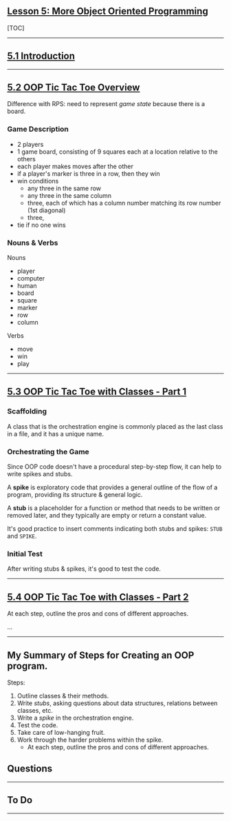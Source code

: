 ## [Lesson 5: More Object Oriented Programming](https://launchschool.com/lessons/93a83d87/assignments)

[TOC]

---

## [5.1 Introduction](https://launchschool.com/lessons/93a83d87/assignments/09362e48)

---

## [5.2 OOP Tic Tac Toe Overview](https://launchschool.com/lessons/93a83d87/assignments/360f434c)

Difference with RPS: need to represent *game state* because there is a board.

### Game Description

- 2 players
- 1 game board, consisting of 9 squares each at a location relative to the others
- each player makes moves after the other
- if a player's marker is three in a row, then they win
- win conditions
  - any three in the same row
  - any three in the same column
  - three, each of which has a column number matching its row number (1st diagonal)
  - three, 
- tie if no one wins

### Nouns & Verbs

Nouns
- player
- computer
- human
- board
- square
- marker
- row
- column

Verbs
- move
- win
- play

---

## [5.3 OOP Tic Tac Toe with Classes - Part 1](https://launchschool.com/lessons/93a83d87/assignments/56f620e5)

### Scaffolding

A class that is the orchestration engine is commonly placed as the last class in a file, and it has a unique name.

### Orchestrating the Game

Since OOP code doesn't have a procedural step-by-step flow, it can help to write spikes and stubs.

A **spike** is exploratory code that provides a general outline of the flow of a program, providing its structure & general logic.

A **stub** is a placeholder for a function or method that needs to be written or removed later, and they typically are empty or return a constant value.

It's good practice to insert comments indicating both stubs and spikes: `STUB` and `SPIKE`.

### Initial Test

After writing stubs & spikes, it's good to test the code.

---

## [5.4 OOP Tic Tac Toe with Classes - Part 2](https://launchschool.com/lessons/93a83d87/assignments/ea59159e)

At each step, outline the pros and cons of different approaches.

...

---

## My Summary of Steps for Creating an OOP program.

Steps:

1. Outline classes & their methods.
2. Write *stubs*, asking questions about data structures, relations between classes, etc.
3. Write a *spike* in the orchestration engine.
4. Test the code.
5. Take care of low-hanging fruit.
6. Work through the harder problems within the spike.
   - At each step, outline the pros and cons of different approaches.


## Questions

---

## To Do

---
